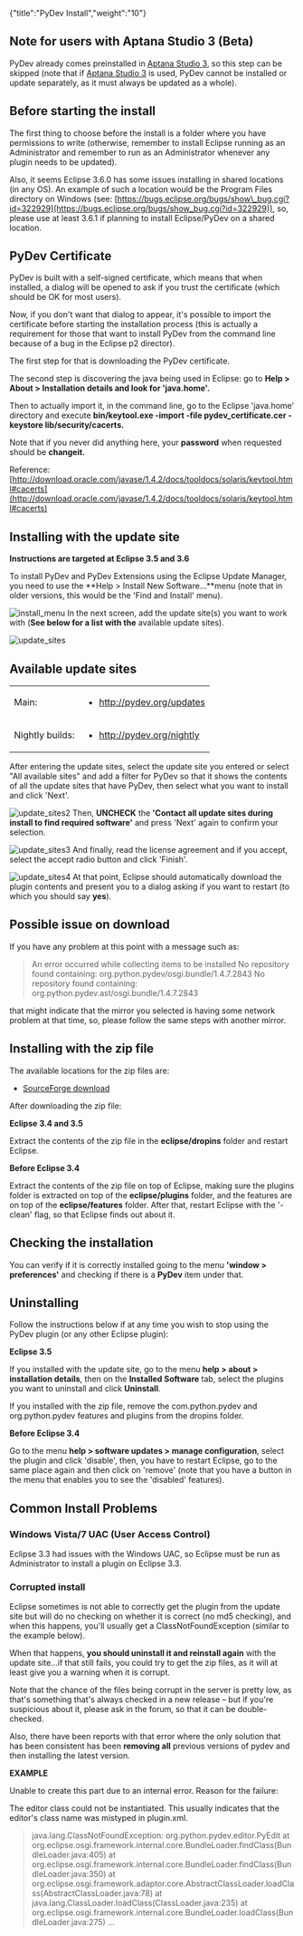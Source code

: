 {"title":"PyDev Install","weight":"10"}

## Note for users with Aptana Studio 3 (Beta)

PyDev already comes preinstalled in [Aptana Studio 3](http://aptana.com/products/studio3), so this step can be skipped (note that if [Aptana Studio 3](http://aptana.com/products/studio3) is used, PyDev cannot be installed or update separately, as it must always be updated as a whole).

## Before starting the install

The first thing to choose before the install is a folder where you have permissions to write (otherwise, remember to install Eclipse running as an Administrator and remember to run as an Administrator whenever any plugin needs to be updated).

Also, it seems Eclipse 3.6.0 has some issues installing in shared locations (in any OS). An example of such a location would be the Program Files directory on Windows (see: [https://bugs.eclipse.org/bugs/show\_bug.cgi?id=322929](https://bugs.eclipse.org/bugs/show_bug.cgi?id=322929)), so, please use at least 3.6.1 if planning to install Eclipse/PyDev on a shared location.

## PyDev Certificate

PyDev is built with a self-signed certificate, which means that when installed, a dialog will be opened to ask if you trust the certificate (which should be OK for most users).

Now, if you don't want that dialog to appear, it's possible to import the certificate before starting the installation process (this is actually a requirement for those that want to install PyDev from the command line because of a bug in the Eclipse p2 director).

The first step for that is downloading the PyDev certificate.

The second step is discovering the java being used in Eclipse: go to **Help > About > Installation details and look for 'java.home'.**

Then to actually import it, in the command line, go to the Eclipse 'java.home' directory and execute **bin/keytool.exe -import -file pydev\_certificate.cer -keystore lib/security/cacerts.**

Note that if you never did anything here, your **password** when requested should be **changeit.**

Reference: [http://download.oracle.com/javase/1.4.2/docs/tooldocs/solaris/keytool.html#cacerts](http://download.oracle.com/javase/1.4.2/docs/tooldocs/solaris/keytool.html#cacerts)

## Installing with the update site

**Instructions are targeted at Eclipse 3.5 and 3.6**

To install PyDev and PyDev Extensions using the Eclipse Update Manager, you need to use the **Help > Install New Software...**menu (note that in older versions, this would be the 'Find and Install' menu).

![install_menu](/Images/appc/pydev.org/images/install_menu.png)
In the next screen, add the update site(s) you want to work with (**See below for a list with the** available update sites).

![update_sites](/Images/appc/pydev.org/images/update_sites.png)

## Available update sites

<table class="confluenceTable"><thead class=""></thead><tfoot class=""></tfoot><tbody><tr><td class="confluenceTh" rowspan="1" colspan="1"><p>Main:</p></td><td class="confluenceTd" rowspan="1" colspan="1"><ul class=""><li><p><a class="external-link external-link" href="http://pydev.org/updates" target="_blank">http://pydev.org/updates</a></p></li></ul></td></tr><tr><td class="confluenceTh" rowspan="1" colspan="1"><p>Nightly builds:</p></td><td class="confluenceTd" rowspan="1" colspan="1"><ul class=""><li><p><a class="external-link external-link" href="http://pydev.org/nightly" target="_blank">http://pydev.org/nightly</a></p></li></ul></td></tr></tbody></table>

After entering the update sites, select the update site you entered or select "All available sites" and add a filter for PyDev so that it shows the contents of all the update sites that have PyDev, then select what you want to install and click 'Next'.

![update_sites2](/Images/appc/pydev.org/images/update_sites2.png)
Then, **UNCHECK** the **'Contact all update sites during install to find required software'** and press 'Next' again to confirm your selection.

![update_sites3](/Images/appc/pydev.org/images/update_sites3.png)
And finally, read the license agreement and if you accept, select the accept radio button and click 'Finish'.

![update_sites4](/Images/appc/pydev.org/images/update_sites4.png)
At that point, Eclipse should automatically download the plugin contents and present you to a dialog asking if you want to restart (to which you should say **yes**).

## Possible issue on download

If you have any problem at this point with a message such as:

> An error occurred while collecting items to be installed
> No repository found containing:
> org.python.pydev/osgi.bundle/1.4.7.2843
> No repository found containing:
> org.python.pydev.ast/osgi.bundle/1.4.7.2843

that might indicate that the mirror you selected is having some network problem at that time, so, please follow the same steps with another mirror.

## Installing with the zip file

The available locations for the zip files are:

* [SourceForge download](http://sourceforge.net/projects/pydev/files/)

After downloading the zip file:

**Eclipse 3.4 and 3.5**

Extract the contents of the zip file in the **eclipse/dropins** folder and restart Eclipse.

**Before Eclipse 3.4**

Extract the contents of the zip file on top of Eclipse, making sure the plugins folder is extracted on top of the **eclipse/plugins** folder, and the features are on top of the **eclipse/features** folder. After that, restart Eclipse with the '-clean' flag, so that Eclipse finds out about it.

## Checking the installation

You can verify if it is correctly installed going to the menu **'window > preferences'** and checking if there is a **PyDev** item under that.

## Uninstalling

Follow the instructions below if at any time you wish to stop using the PyDev plugin (or any other Eclipse plugin):

**Eclipse 3.5**

If you installed with the update site, go to the menu **help > about > installation details**, then on the **Installed Software** tab, select the plugins you want to uninstall and click **Uninstall**.

If you installed with the zip file, remove the com.python.pydev and org.python.pydev features and plugins from the dropins folder.

**Before Eclipse 3.4**

Go to the menu **help > software updates > manage configuration**, select the plugin and click 'disable', then, you have to restart Eclipse, go to the same place again and then click on 'remove' (note that you have a button in the menu that enables you to see the 'disabled' features).

## Common Install Problems

### Windows Vista/7 UAC (User Access Control)

Eclipse 3.3 had issues with the Windows UAC, so Eclipse must be run as Administrator to install a plugin on Eclipse 3.3.

### Corrupted install

Eclipse sometimes is not able to correctly get the plugin from the update site but will do no checking on whether it is correct (no md5 checking), and when this happens, you'll usually get a ClassNotFoundException (similar to the example below).

When that happens, **you should uninstall it and reinstall again** with the update site...if that still fails, you could try to get the zip files, as it will at least give you a warning when it is corrupt.

Note that the chance of the files being corrupt in the server is pretty low, as that's something that's always checked in a new release – but if you're suspicious about it, please ask in the forum, so that it can be double-checked.

Also, there have been reports with that error where the only solution that has been consistent has been **removing all** previous versions of pydev and then installing the latest version.

**EXAMPLE**

Unable to create this part due to an internal error. Reason for the failure:

The editor class could not be instantiated. This usually indicates that the editor's class name was mistyped in plugin.xml.

> java.lang.ClassNotFoundException: org.python.pydev.editor.PyEdit
> at org.eclipse.osgi.framework.internal.core.BundleLoader.findClass(BundleLoader.java:405)
> at org.eclipse.osgi.framework.internal.core.BundleLoader.findClass(BundleLoader.java:350)
> at org.eclipse.osgi.framework.adaptor.core.AbstractClassLoader.loadClass(AbstractClassLoader.java:78)
> at java.lang.ClassLoader.loadClass(ClassLoader.java:235)
> at org.eclipse.osgi.framework.internal.core.BundleLoader.loadClass(BundleLoader.java:275)
> ...
